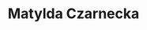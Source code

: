 ---
layout: post
title: Matylda Czarnecka
school: NYU
major: Major?
image: https://static.squarespace.com/static/50354720c4aa2d2d3150d3d8/t/503657a084ae416826d264a8/1345738658585/?format=300w
position: ??
positionURL: http://www.techatnyu.org/position
now: Love Your Layover
nowURL: http://www.google.com
twitter: matylda
email: t@NYU email?
graduate: 2014
weight: 11
---